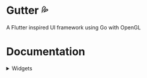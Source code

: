 # Gutter :sweat_drops:
A Flutter inspired UI framework using Go with OpenGL 

# Documentation

<details>
<summary>Widgets</summary>
  
### Row
```go
ui.Row{
    Style: ui.Style{
        Color: black,
    },
    Children: []ui.UIElement{
        ... 
    },
}
```


</details>
